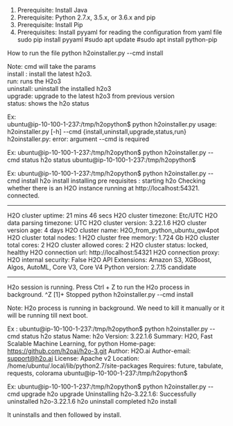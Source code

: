 1. Prerequisite: Install Java
2. Prerequisite: Python 2.7.x, 3.5.x, or 3.6.x and pip
3. Prerequisite: Install Pip
4. Prerequisites: Install pyyaml for reading the configuration from yaml file
    sudo pip install pyyaml
    #sudo apt update
    #sudo apt install python-pip

How to run the file
python h2oinstaller.py --cmd install

Note: cmd will take the params <br/>
      install : install the latest h2o3.<br/>
      run: runs the H2o3<br/>
      uninstall: uninstall the installed h2o3<br/>
      upgrade: upgrade to the latest h2o3 from previous version<br/>
      status: shows the h2o status<br/>

Ex:<br/>
ubuntu@ip-10-100-1-237:/tmp/h2opython$ python h2oinstaller.py
usage: h2oinstaller.py [-h] --cmd {install,uninstall,upgrade,status,run}
h2oinstaller.py: error: argument --cmd is required

Ex:
ubuntu@ip-10-100-1-237:/tmp/h2opython$ python h2oinstaller.py --cmd status
h2o status
ubuntu@ip-10-100-1-237:/tmp/h2opython$

Ex:
ubuntu@ip-10-100-1-237:/tmp/h2opython$ python h2oinstaller.py --cmd install
h2o install
installing pre requisites
:
starting h2o
Checking whether there is an H2O instance running at http://localhost:54321. connected.
--------------------------  ---------------------------------------------------
H2O cluster uptime:         21 mins 46 secs
H2O cluster timezone:       Etc/UTC
H2O data parsing timezone:  UTC
H2O cluster version:        3.22.1.6
H2O cluster version age:    4 days
H2O cluster name:           H2O_from_python_ubuntu_qw4pot
H2O cluster total nodes:    1
H2O cluster free memory:    1.724 Gb
H2O cluster total cores:    2
H2O cluster allowed cores:  2
H2O cluster status:         locked, healthy
H2O connection url:         http://localhost:54321
H2O connection proxy:
H2O internal security:      False
H2O API Extensions:         Amazon S3, XGBoost, Algos, AutoML, Core V3, Core V4
Python version:             2.7.15 candidate
--------------------------  ---------------------------------------------------
H2o session is running. Press Ctrl + Z to run the H2o process in background.
^Z
[1]+  Stopped                 python h2oinstaller.py --cmd install

Note: H2o process is running in background. We need to kill it manually or it will be running till next boot.


Ex :
ubuntu@ip-10-100-1-237:/tmp/h2opython$ python h2oinstaller.py --cmd status
h2o status
Name: h2o
Version: 3.22.1.6
Summary: H2O, Fast Scalable Machine Learning, for python
Home-page: https://github.com/h2oai/h2o-3.git
Author: H2O.ai
Author-email: support@h2o.ai
License: Apache v2
Location: /home/ubuntu/.local/lib/python2.7/site-packages
Requires: future, tabulate, requests, colorama
ubuntu@ip-10-100-1-237:/tmp/h2opython$


Ex:
ubuntu@ip-10-100-1-237:/tmp/h2opython$ python h2oinstaller.py --cmd upgrade
h2o upgrade
Uninstalling h2o-3.22.1.6:
  Successfully uninstalled h2o-3.22.1.6
h2o uninstall completed
h2o install


It uninstalls and then followed by install.



